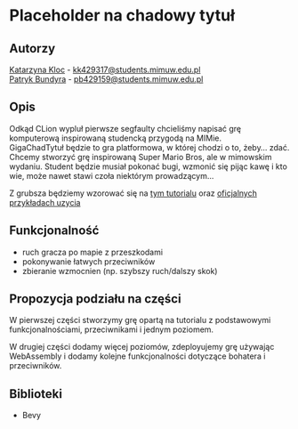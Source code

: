 # Placeholder na chadowy tytuł

## Autorzy
[Katarzyna Kloc](https://github.com/KatKlo) - kk429317@students.mimuw.edu.pl\
[Patryk Bundyra](https://github.com/PBundyra) - pb429159@students.mimuw.edu.pl

## Opis
Odkąd CLion wypluł pierwsze segfaulty chcieliśmy napisać grę komputerową inspirowaną studencką przygodą na MIMie.\
GigaChadTytuł będzie to gra platformowa, w której chodzi o to, żeby… zdać. Chcemy stworzyć grę inspirowaną Super Mario Bros, ale w mimowskim wydaniu. Student będzie musiał pokonać bugi, wzmonić się pijąc kawę i kto wie, może nawet stawi czoła niektórym prowadzącym...

Z grubsza będziemy wzorować się na [tym tutorialu](https://dev.to/sbelzile/rust-platformer-part-1-bevy-and-ecs-2pci) oraz [oficjalnych przykładach uzycia](https://github.com/bevyengine/bevy/tree/latest/examples) 

## Funkcjonalność
- ruch gracza po mapie z przeszkodami
- pokonywanie łatwych przeciwników
- zbieranie wzmocnien (np. szybszy ruch/dalszy skok)

## Propozycja podziału na części
W pierwszej części stworzymy grę opartą na tutorialu z podstawowymi funkcjonalnościami, przeciwnikami i jednym poziomem.

W drugiej części dodamy więcej poziomów, zdeployujemy grę używając WebAssembly i dodamy kolejne funkcjonalności dotyczące bohatera i przeciwników.

## Biblioteki
- Bevy

